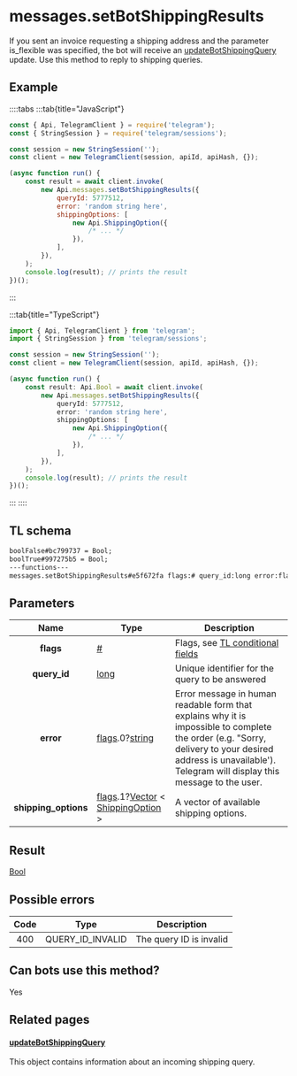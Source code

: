 # messages.setBotShippingResults

If you sent an invoice requesting a shipping address and the parameter is_flexible was specified, the bot will receive an [updateBotShippingQuery](https://core.telegram.org/constructor/updateBotShippingQuery) update. Use this method to reply to shipping queries.

## Example

::::tabs
:::tab{title="JavaScript"}

```js
const { Api, TelegramClient } = require('telegram');
const { StringSession } = require('telegram/sessions');

const session = new StringSession('');
const client = new TelegramClient(session, apiId, apiHash, {});

(async function run() {
    const result = await client.invoke(
        new Api.messages.setBotShippingResults({
            queryId: 5777512,
            error: 'random string here',
            shippingOptions: [
                new Api.ShippingOption({
                    /* ... */
                }),
            ],
        }),
    );
    console.log(result); // prints the result
})();
```

:::

:::tab{title="TypeScript"}

```ts
import { Api, TelegramClient } from 'telegram';
import { StringSession } from 'telegram/sessions';

const session = new StringSession('');
const client = new TelegramClient(session, apiId, apiHash, {});

(async function run() {
    const result: Api.Bool = await client.invoke(
        new Api.messages.setBotShippingResults({
            queryId: 5777512,
            error: 'random string here',
            shippingOptions: [
                new Api.ShippingOption({
                    /* ... */
                }),
            ],
        }),
    );
    console.log(result); // prints the result
})();
```

:::
::::

## TL schema

```txt
boolFalse#bc799737 = Bool;
boolTrue#997275b5 = Bool;
---functions---
messages.setBotShippingResults#e5f672fa flags:# query_id:long error:flags.0?string shipping_options:flags.1?Vector<ShippingOption> = Bool;
```

## Parameters

|         Name         | Type                                                                                                                                                                                                   | Description                                                                                                                                                                                                    |
| :------------------: | ------------------------------------------------------------------------------------------------------------------------------------------------------------------------------------------------------ | -------------------------------------------------------------------------------------------------------------------------------------------------------------------------------------------------------------- |
|      **flags**       | [#](https://core.telegram.org/type/%23)                                                                                                                                                                | Flags, see [TL conditional fields](https://core.telegram.org/mtproto/TL-combinators#conditional-fields)                                                                                                        |
|     **query_id**     | [long](https://core.telegram.org/type/long)                                                                                                                                                            | Unique identifier for the query to be answered                                                                                                                                                                 |
|      **error**       | [flags](https://core.telegram.org/mtproto/TL-combinators#conditional-fields).0?[string](https://core.telegram.org/type/string)                                                                         | Error message in human readable form that explains why it is impossible to complete the order (e.g. "Sorry, delivery to your desired address is unavailable'). Telegram will display this message to the user. |
| **shipping_options** | [flags](https://core.telegram.org/mtproto/TL-combinators#conditional-fields).1?[Vector](https://core.telegram.org/type/Vector%20t) < [ShippingOption](https://core.telegram.org/type/ShippingOption) > | A vector of available shipping options.                                                                                                                                                                        |

## Result

[Bool](https://core.telegram.org/type/Bool)

## Possible errors

| Code | Type             | Description             |
| :--: | ---------------- | ----------------------- |
| 400  | QUERY_ID_INVALID | The query ID is invalid |

## Can bots use this method?

Yes

## Related pages

#### [updateBotShippingQuery](https://core.telegram.org/constructor/updateBotShippingQuery)

This object contains information about an incoming shipping query.
